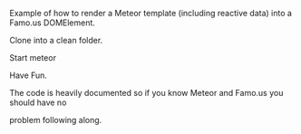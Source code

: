 Example of how to render a Meteor template (including reactive data) into a Famo.us DOMElement.

Clone into a clean folder.

Start meteor

Have Fun.

The code is heavily documented so if you know Meteor and Famo.us you should have no

problem following along.

